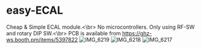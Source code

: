 # easy-ECAL
Cheap &amp; Simple ECAL module.<\br>
No microcontrollers. Only using RF-SW and rotary DIP SW.<\br>
PCB is available from https://ghz-ws.booth.pm/items/5397822 
![IMG_6219](https://github.com/ghz-ws/easy-ECAL/assets/52226620/e7b0d09a-11e4-43b9-8bd5-4dd5a7f94751)
![IMG_6218](https://github.com/ghz-ws/easy-ECAL/assets/52226620/d73c8f04-20ce-4ec1-8b68-d72c2af56ea3)
![IMG_6217](https://github.com/ghz-ws/easy-ECAL/assets/52226620/e740f4d1-a71f-4597-b3c9-1ffc19f361ba)
